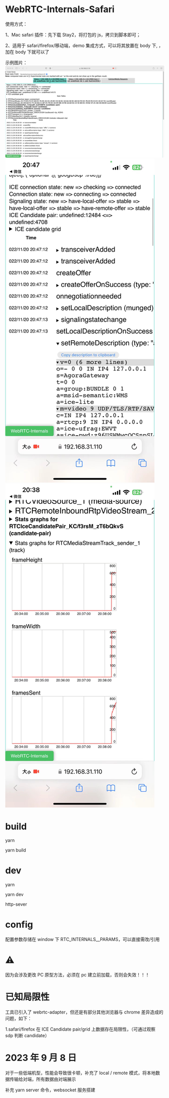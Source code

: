 # WebRTC-Internals-Safari

使用方式：

1、Mac safari 插件：先下载 Stay2，将打包的 js，拷贝到脚本即可；

2、适用于 safari/firefox/移动端，demo 集成方式，可以将其放置在 body 下, <script src="webrtc-internals.js"></script>，加在 body 下就可以了

示例图片：
![safari](./img/demo_1.jpg)
![ios](./img/demo_2.jpg)
![ios](./img/demo_3.jpg)

# build

yarn

yarn build

# dev

yarn

yarn dev

http-sever

# config

配置参数存储在 window 下 RTC_INTERNALS\_\_PARAMS，可以直接需改/引用

# ⚠️

因为会涉及更改 PC 原型方法，必须在 pc 建立前加载，否则会失效！！！

# 已知局限性

工具已引入了 webrtc-adapter，但还是有部分其他浏览器与 chrome 差异造成的问题，如下：

1.safari/firefox 在 ICE Candidate pair/grid 上数据存在局限性，（可通过观察 sdp 判断 candidate）

# 2023 年 9 月 8 日

对于一些低端机型，性能会导致很卡顿，补充了 local / remote 模式，将本地数据传输给对端，所有数据由对端展示

补充 yarn server 命令，websocket 服务搭建
